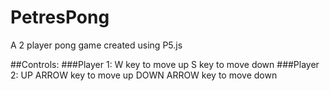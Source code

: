 # PetresPong

A 2 player pong game created using P5.js

##Controls:
 ###Player 1:
    W key to move up
    S key to move down
  ###Player 2:
    UP ARROW key to move up
    DOWN ARROW key to move down
